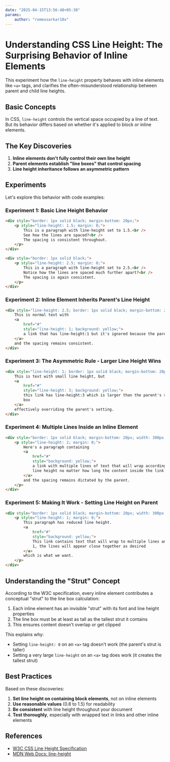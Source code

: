 ```yaml
---
date: "2025-04-15T13:56:48+05:30"
params:
    author: "romeosarkar10x"
---
```


# Understanding CSS Line Height: The Surprising Behavior of Inline Elements

This experiment how the `line-height` property behaves with inline elements like `<a>` tags, and clarifies the often-misunderstood relationship between parent and child line heights.

## Basic Concepts

In CSS, `line-height` controls the vertical space occupied by a line of text. But its behavior differs based on whether it's applied to block or inline elements.

## The Key Discoveries

1. **Inline elements don't fully control their own line height**
2. **Parent elements establish "line boxes" that control spacing**
3. **Line height inheritance follows an asymmetric pattern**

## Experiments

Let's explore this behavior with code examples:

### Experiment 1: Basic Line Height Behavior

```html
<div style="border: 1px solid black; margin-bottom: 20px;">
    <p style="line-height: 1.5; margin: 0;">
        This is a paragraph with line-height set to 1.5.<br />
        See how the lines are spaced?<br />
        The spacing is consistent throughout.
    </p>
</div>

<div style="border: 1px solid black;">
    <p style="line-height: 2.5; margin: 0;">
        This is a paragraph with line-height set to 2.5.<br />
        Notice how the lines are spaced much further apart?<br />
        The spacing is again consistent.
    </p>
</div>
```

### Experiment 2: Inline Element Inherits Parent's Line Height

```html
<div style="line-height: 2.5; border: 1px solid black; margin-bottom: 20px;">
    This is normal text with
    <a
        href="#"
        style="line-height: 1; background: yellow;">
        a link that has line-height:1 but it's ignored because the parent has line-height:2.5
    </a>
    and the spacing remains consistent.
</div>
```

### Experiment 3: The Asymmetric Rule - Larger Line Height Wins

```html
<div style="line-height: 1; border: 1px solid black; margin-bottom: 20px;">
    This is text with small line height, but
    <a
        href="#"
        style="line-height: 3; background: yellow;">
        this link has line-height:3 which is larger than the parent's so it expands the line height of the entire line
        box
    </a>
    effectively overriding the parent's setting.
</div>
```

### Experiment 4: Multiple Lines Inside an Inline Element

```html
<div style="border: 1px solid black; margin-bottom: 20px; width: 300px;">
    <p style="line-height: 2; margin: 0;">
        Here's a paragraph containing
        <a
            href="#"
            style="background: yellow;">
            a link with multiple lines of text that will wrap according to the container width and maintain the parent's
            line height no matter how long the content inside the link element might be
        </a>
        and the spacing remains dictated by the parent.
    </p>
</div>
```

### Experiment 5: Making It Work - Setting Line Height on Parent

```html
<div style="border: 1px solid black; margin-bottom: 20px; width: 300px;">
    <p style="line-height: 1; margin: 0;">
        This paragraph has reduced line height.
        <a
            href="#"
            style="background: yellow;">
            This link contains text that will wrap to multiple lines and because the parent has a small line-height of
            1, the lines will appear close together as desired
        </a>
        which is what we want.
    </p>
</div>
```

## Understanding the "Strut" Concept

According to the W3C specification, every inline element contributes a conceptual "strut" to the line box calculation:

1. Each inline element has an invisible "strut" with its font and line height properties
2. The line box must be at least as tall as the tallest strut it contains
3. This ensures content doesn't overlap or get clipped

This explains why:

- Setting `line-height: 0` on an `<a>` tag doesn't work (the parent's strut is taller)
- Setting a very large `line-height` on an `<a>` tag does work (it creates the tallest strut)

## Best Practices

Based on these discoveries:

1. **Set line height on containing block elements**, not on inline elements
2. **Use reasonable values** (0.8 to 1.5) for readability
3. **Be consistent** with line height throughout your document
4. **Test thoroughly**, especially with wrapped text in links and other inline elements

## References

- [W3C CSS Line Height Specification](https://www.w3.org/TR/CSS21/visudet.html#line-height)
- [MDN Web Docs: line-height](https://developer.mozilla.org/en-US/docs/Web/CSS/line-height)
